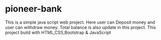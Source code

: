 # pioneer-bank
This is a simple java script web project. Here user can Deposit money
and user can withdraw money. Total balance is also update in this project. This project build with HTML,CSS,Bootstrap & JavaScript
